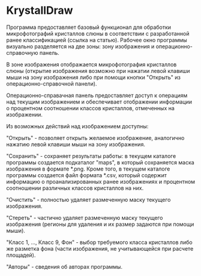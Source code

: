 # KrystallDraw
Программа предоставляет базовый функционал для обработки микрофотографий кристаллов слюны в соответствии с разработанной ранее классификацией (ссылка на статью). Рабочее окно программы визуально разделяется на две зоны: зону изображения и операционно-справочную панель.

В зоне изображения отображается микрофотография кристаллов слюны (открытие изображения возможно при нажатии левой клавиши мыши на зону изображения либо при помощи кнопки "Открыть" из операционно-справочной панели).

Операционно-справачная панель предоставляет доступ к операциям над текущим изображением и обеспечивает отображении информации о процентном соотношении классов кристаллов, отмеченных на изображении.

Из возможных действий над изображением доступны:

"Открыть" - позволяет открыть желаемое изображение, аналогично нажатию левой клавиши мыши на зону изображения.

"Сохранить" - сохраняет результаты работы: в текущем каталоге программы создается подкаталог "maps", в который сохраняется маска изображения в формате *.png. Кроме того, в текущем каталоге программы создается файл формата *.csv, который содержит информацию о проанализированных ранее изображениях и процентном соотношении различных классов кристаллов на них.

"Очистить" - полностью удаляет размеченную маску текущего изображения.

"Стереть" - частично удаляет размеченную маску текущего изображения (регионы для удаления и их размер задаются при помощи мыши).

"Класс 1, ..., Класс 9, Фон" - выбор требуемого класса кристаллов либо же разметка фона (части изображения, не учитывающейся при расчете площадей).

"Авторы" - сведения об авторах программы.
